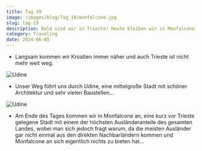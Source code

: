 ```yaml
---
title: Tag 19
image: /images/blog/Tag_19/monfalcone.jpg
slug: tag-19
description: Bald sind wir in Trieste! Heute bleiben wir in Monfalcone, die Stadt mit dem höchsten Ausländeranteil in ganz Italien!
category: Traveling
date: 2024-06-05
---
```


- Langsam kommen wir  Kroatien immer näher und auch Trieste ist nicht mehr weit weg.

![Udine](/images/blog/Tag_19/udine2.jpg)

- Unser Weg führt uns durch Udine, eine mittelgroße Stadt mit schöner Architektur und sehr vielen Baustellen...

![Udine](/images/blog/Tag_19/udine.jpg)

- Am Ende des Tages kommen wir in Monfalcone an, eine kurz vor Trieste gelegene Stadt mit einem der höchsten Ausländeranteile des gesamten Landes, wobei man sich jedoch fragt warum, da die meisten Ausländer gar nicht einmal aus den direkten Nachbarländern kommen und Monfalcone an sich eigentlich nichts zu bieten hat...